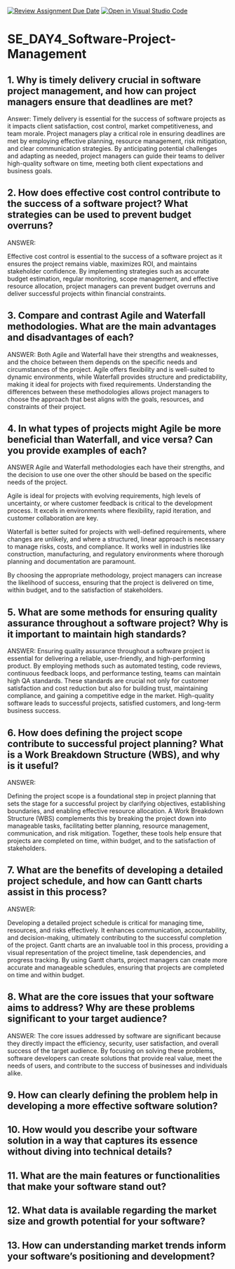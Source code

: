 [![Review Assignment Due Date](https://classroom.github.com/assets/deadline-readme-button-22041afd0340ce965d47ae6ef1cefeee28c7c493a6346c4f15d667ab976d596c.svg)](https://classroom.github.com/a/9pw6JKcu)
[![Open in Visual Studio Code](https://classroom.github.com/assets/open-in-vscode-2e0aaae1b6195c2367325f4f02e2d04e9abb55f0b24a779b69b11b9e10269abc.svg)](https://classroom.github.com/online_ide?assignment_repo_id=15681488&assignment_repo_type=AssignmentRepo)
# SE_DAY4_Software-Project-Management
## 1. Why is timely delivery crucial in software project management, and how can project managers ensure that deadlines are met?

Answer:
Timely delivery is essential for the success of software projects as it impacts client satisfaction, cost control, market competitiveness, and team morale. Project managers play a critical role in ensuring deadlines are met by employing effective planning, resource management, risk mitigation, and clear communication strategies. By anticipating potential challenges and adapting as needed, project managers can guide their teams to deliver high-quality software on time, meeting both client expectations and business goals.

## 2. How does effective cost control contribute to the success of a software project? What strategies can be used to prevent budget overruns?

ANSWER:

Effective cost control is essential to the success of a software project as it ensures the project remains viable, maximizes ROI, and maintains stakeholder confidence. By implementing strategies such as accurate budget estimation, regular monitoring, scope management, and effective resource allocation, project managers can prevent budget overruns and deliver successful projects within financial constraints.




## 3. Compare and contrast Agile and Waterfall methodologies. What are the main advantages and disadvantages of each?

ANSWER: 
Both Agile and Waterfall have their strengths and weaknesses, and the choice between them depends on the specific needs and circumstances of the project. Agile offers flexibility and is well-suited to dynamic environments, while Waterfall provides structure and predictability, making it ideal for projects with fixed requirements. Understanding the differences between these methodologies allows project managers to choose the approach that best aligns with the goals, resources, and constraints of their project.

## 4. In what types of projects might Agile be more beneficial than Waterfall, and vice versa? Can you provide examples of each?

ANSWER
Agile and Waterfall methodologies each have their strengths, and the decision to use one over the other should be based on the specific needs of the project.

Agile is ideal for projects with evolving requirements, high levels of uncertainty, or where customer feedback is critical to the development process. It excels in environments where flexibility, rapid iteration, and customer collaboration are key.

Waterfall is better suited for projects with well-defined requirements, where changes are unlikely, and where a structured, linear approach is necessary to manage risks, costs, and compliance. It works well in industries like construction, manufacturing, and regulatory environments where thorough planning and documentation are paramount.

By choosing the appropriate methodology, project managers can increase the likelihood of success, ensuring that the project is delivered on time, within budget, and to the satisfaction of stakeholders.

## 5. What are some methods for ensuring quality assurance throughout a software project? Why is it important to maintain high standards?

ANSWER: 
Ensuring quality assurance throughout a software project is essential for delivering a reliable, user-friendly, and high-performing product. By employing methods such as automated testing, code reviews, continuous feedback loops, and performance testing, teams can maintain high QA standards. These standards are crucial not only for customer satisfaction and cost reduction but also for building trust, maintaining compliance, and gaining a competitive edge in the market. High-quality software leads to successful projects, satisfied customers, and long-term business success.

## 6. How does defining the project scope contribute to successful project planning? What is a Work Breakdown Structure (WBS), and why is it useful?

ANSWER: 

Defining the project scope is a foundational step in project planning that sets the stage for a successful project by clarifying objectives, establishing boundaries, and enabling effective resource allocation. A Work Breakdown Structure (WBS) complements this by breaking the project down into manageable tasks, facilitating better planning, resource management, communication, and risk mitigation. Together, these tools help ensure that projects are completed on time, within budget, and to the satisfaction of stakeholders.

## 7. What are the benefits of developing a detailed project schedule, and how can Gantt charts assist in this process?

ANSWER: 

Developing a detailed project schedule is critical for managing time, resources, and risks effectively. It enhances communication, accountability, and decision-making, ultimately contributing to the successful completion of the project. Gantt charts are an invaluable tool in this process, providing a visual representation of the project timeline, task dependencies, and progress tracking. By using Gantt charts, project managers can create more accurate and manageable schedules, ensuring that projects are completed on time and within budget.

## 8. What are the core issues that your software aims to address? Why are these problems significant to your target audience?

ANSWER: 
The core issues addressed by software are significant because they directly impact the efficiency, security, user satisfaction, and overall success of the target audience. By focusing on solving these problems, software developers can create solutions that provide real value, meet the needs of users, and contribute to the success of businesses and individuals alike.

## 9. How can clearly defining the problem help in developing a more effective software solution?
## 10. How would you describe your software solution in a way that captures its essence without diving into technical details?
## 11. What are the main features or functionalities that make your software stand out?
## 12. What data is available regarding the market size and growth potential for your software?
## 13. How can understanding market trends inform your software’s positioning and development?

